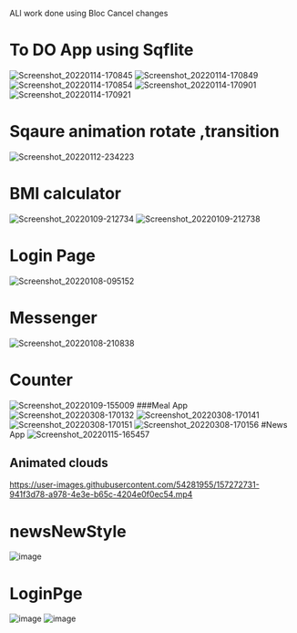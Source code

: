ALl work done using Bloc Cancel changes

# To DO App using Sqflite 
![Screenshot_20220114-170845](https://user-images.githubusercontent.com/54281955/149539318-b5bac611-eef3-4777-b21a-f7438a516eba.jpg)
![Screenshot_20220114-170849](https://user-images.githubusercontent.com/54281955/149539323-ba30149d-098f-4b82-926f-13e3ee2fcaa7.jpg)
![Screenshot_20220114-170854](https://user-images.githubusercontent.com/54281955/149539327-35f15a27-a212-4b7e-b89e-23ff26753e1f.jpg)
![Screenshot_20220114-170901](https://user-images.githubusercontent.com/54281955/149539333-636e659e-87a4-4538-9e57-3650832d9188.jpg)
![Screenshot_20220114-170921](https://user-images.githubusercontent.com/54281955/149539337-e8342e42-c6b8-48a5-be0f-47222c4d37c8.jpg)


# Sqaure animation rotate ,transition
![Screenshot_20220112-234223](https://user-images.githubusercontent.com/54281955/149539186-29fab144-5bfe-4123-983f-97a798c2692f.jpg)


# BMI calculator
![Screenshot_20220109-212734](https://user-images.githubusercontent.com/54281955/148698062-a75984d7-cdc9-491a-9f28-fa7876dfe61f.jpg)
![Screenshot_20220109-212738](https://user-images.githubusercontent.com/54281955/148698068-9378f06f-5a06-498c-94d3-1e8ed5db83ec.jpg)
# Login Page 
![Screenshot_20220108-095152](https://user-images.githubusercontent.com/54281955/148698069-b2a1bee7-1e55-478e-bce7-233ecd3b9bb3.jpg)
# Messenger
![Screenshot_20220108-210838](https://user-images.githubusercontent.com/54281955/148698070-5133e073-ea3c-478d-8f99-214c142a724f.jpg)
# Counter
![Screenshot_20220109-155009](https://user-images.githubusercontent.com/54281955/148698072-3a2082b3-0faf-490b-91a6-aef7de5b4ec6.jpg)
###Meal App
![Screenshot_20220308-170132](https://user-images.githubusercontent.com/54281955/157272553-85a1fceb-e793-4f4a-b5ff-277b680bdc32.jpg)
![Screenshot_20220308-170141](https://user-images.githubusercontent.com/54281955/157272223-cbf166f6-2c66-4c01-ab66-c32dec23987a.jpg)
![Screenshot_20220308-170151](https://user-images.githubusercontent.com/54281955/157272275-d114ec2d-090c-4871-87c4-ea3f438f8e51.jpg)
![Screenshot_20220308-170156](https://user-images.githubusercontent.com/54281955/157272285-2d8ed4c4-dac8-4770-b407-979a38d712d2.jpg)
#News App
![Screenshot_20220115-165457](https://user-images.githubusercontent.com/54281955/157272678-fa463c4d-f376-4ea1-ae9c-42008ec8886b.jpg)
## Animated clouds 
https://user-images.githubusercontent.com/54281955/157272731-941f3d78-a978-4e3e-b65c-4204e0f0ec54.mp4

# newsNewStyle

![image](https://user-images.githubusercontent.com/54281955/157275125-5aca4e6a-fe4f-4abe-b500-e89d247275ab.png)

# LoginPge 

![image](https://user-images.githubusercontent.com/54281955/157275167-7c4abc23-f435-45e3-8dbf-ea06766279f3.png)
![image](https://user-images.githubusercontent.com/54281955/157275186-148eaf9a-f44d-4ba8-9546-090e9b1f6a50.png)

